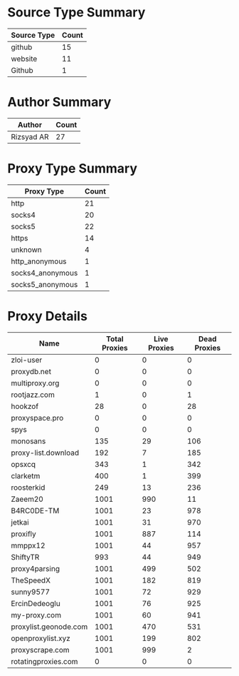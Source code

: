 # Source Type Summary

| Source Type | Count |
|-------------|-------|
| github | 15 |
| website | 11 |
| Github | 1 |


# Author Summary

| Author | Count |
|--------|-------|
| Rizsyad AR | 27 |


# Proxy Type Summary

| Proxy Type | Count |
|------------|-------|
| http | 21 |
| socks4 | 20 |
| socks5 | 22 |
| https | 14 |
| unknown | 4 |
| http_anonymous | 1 |
| socks4_anonymous | 1 |
| socks5_anonymous | 1 |


# Proxy Details

| Name | Total Proxies | Live Proxies | Dead Proxies |
|------|---------------|--------------|---------------|
| zloi-user | 0 | 0 | 0 |
| proxydb.net | 0 | 0 | 0 |
| multiproxy.org | 0 | 0 | 0 |
| rootjazz.com | 1 | 0 | 1 |
| hookzof | 28 | 0 | 28 |
| proxyspace.pro | 0 | 0 | 0 |
| spys | 0 | 0 | 0 |
| monosans | 135 | 29 | 106 |
| proxy-list.download | 192 | 7 | 185 |
| opsxcq | 343 | 1 | 342 |
| clarketm | 400 | 1 | 399 |
| roosterkid | 249 | 13 | 236 |
| Zaeem20 | 1001 | 990 | 11 |
| B4RC0DE-TM | 1001 | 23 | 978 |
| jetkai | 1001 | 31 | 970 |
| proxifly | 1001 | 887 | 114 |
| mmppx12 | 1001 | 44 | 957 |
| ShiftyTR | 993 | 44 | 949 |
| proxy4parsing | 1001 | 499 | 502 |
| TheSpeedX | 1001 | 182 | 819 |
| sunny9577 | 1001 | 72 | 929 |
| ErcinDedeoglu | 1001 | 76 | 925 |
| my-proxy.com | 1001 | 60 | 941 |
| proxylist.geonode.com | 1001 | 470 | 531 |
| openproxylist.xyz | 1001 | 199 | 802 |
| proxyscrape.com | 1001 | 999 | 2 |
| rotatingproxies.com | 0 | 0 | 0 |
